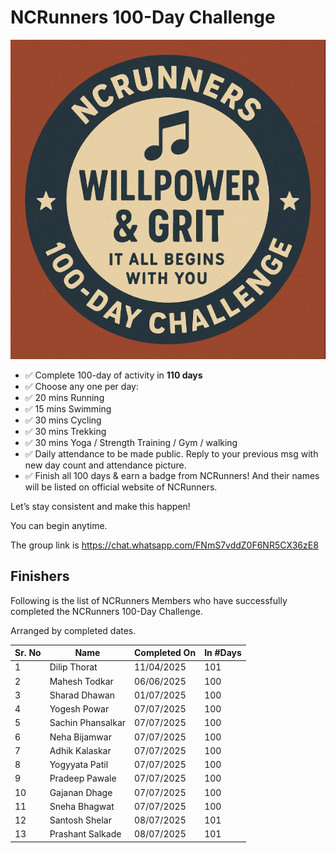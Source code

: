 # NCRunners 100-Day Challenge

![](/assets/images/ncrhdc/ncrhdc_badge.png)

* ✅ Complete 100-day of activity in **110 days**
* ✅ Choose any one per day:
* ✅ 20 mins Running
* ✅ 15 mins Swimming
* ✅ 30 mins Cycling
* ✅ 30 mins Trekking
* ✅ 30 mins Yoga / Strength Training / Gym / walking
* ✅ Daily attendance to be made public. Reply to your previous msg with new day count and attendance picture. 
* ✅ Finish all 100 days & earn a badge from NCRunners! And their names will be listed on official website of NCRunners.

Let’s stay consistent and make this happen!

You can begin anytime.

The group link is https://chat.whatsapp.com/FNmS7vddZ0F6NR5CX36zE8

## Finishers

Following is the list of NCRunners Members who have successfully completed the NCRunners 100-Day Challenge.

Arranged by completed dates.

|Sr. No| Name | Completed On | In #Days |
| --- | --- | --- | --- |
| 1 | Dilip Thorat | 11/04/2025 | 101 |
| 2 | Mahesh Todkar |  06/06/2025 | 100 |
| 3 | Sharad Dhawan | 01/07/2025 | 100 |
| 4 | Yogesh Powar | 07/07/2025 | 100 |
| 5 | Sachin Phansalkar | 07/07/2025 | 100 |
| 6 | Neha Bijamwar | 07/07/2025 | 100 | 
| 7 | Adhik Kalaskar | 07/07/2025 | 100 |
| 8 | Yogyyata Patil | 07/07/2025 | 100 | 
| 9 | Pradeep Pawale | 07/07/2025 | 100 |
| 10 | Gajanan Dhage | 07/07/2025 | 100 |
| 11 | Sneha Bhagwat | 07/07/2025 | 100 |
| 12 | Santosh Shelar | 08/07/2025 | 101 |
| 13 | Prashant Salkade | 08/07/2025 | 101 |
